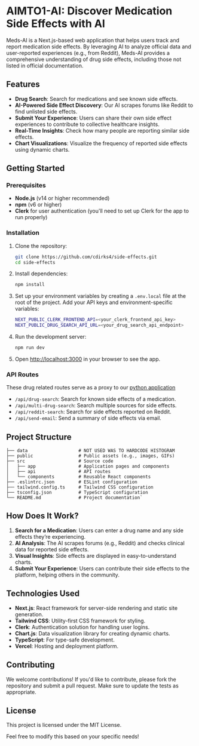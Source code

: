 
# AIMTO1-AI: Discover Medication Side Effects with AI

Meds-AI is a Next.js-based web application that helps users track and report medication side effects. By leveraging AI to analyze official data and user-reported experiences (e.g., from Reddit), Meds-AI provides a comprehensive understanding of drug side effects, including those not listed in official documentation.

## Features

-   **Drug Search**: Search for medications and see known side effects.
-   **AI-Powered Side Effect Discovery**: Our AI scrapes forums like Reddit to find unlisted side effects.
-   **Submit Your Experience**: Users can share their own side effect experiences to contribute to collective healthcare insights.
-   **Real-Time Insights**: Check how many people are reporting similar side effects.
-   **Chart Visualizations**: Visualize the frequency of reported side effects using dynamic charts.

## Getting Started

### Prerequisites

-   **Node.js** (v14 or higher recommended)
-   **npm** (v6 or higher)
-   **Clerk** for user authentication (you'll need to set up Clerk for the app to run properly)

### Installation

1.  Clone the repository:
    ```sh 
    git clone https://github.com/cdirks4/side-effects.git
    cd side-effects
    ```		 
    
2.  Install dependencies:
    
	```sh
    npm install
    ```
3.  Set up your environment variables by creating a `.env.local` file at the root of the project. Add your API keys and environment-specific variables:
    
    ```sh
    NEXT_PUBLIC_CLERK_FRONTEND_API=<your_clerk_frontend_api_key>
    NEXT_PUBLIC_DRUG_SEARCH_API_URL=<your_drug_search_api_endpoint>
4.  Run the development server:
    
    ```sh
    npm run dev
5.  Open [http://localhost:3000](http://localhost:3000) in your browser to see the app.
    

### API Routes
  These drug related routes serve as a proxy to our [python application](https://github.com/meghakalia/medication_sideeffects_hack/tree/main)
-   `/api/drug-search`: Search for known side effects of a medication.
-   `/api/multi-drug-search`: Search multiple sources for side effects.
-   `/api/reddit-search`: Search for side effects reported on Reddit.
-   `/api/send-email`: Send a summary of side effects via email.

## Project Structure
```
├── data                   # NOT USED WAS TO HARDCODE HISTOGRAM
├── public                 # Public assets (e.g., images, GIFs)
├── src                    # Source code
│   ├── app                # Application pages and components
│   ├── api                # API routes
│   └── components         # Reusable React components
├── .eslintrc.json         # ESLint configuration
├── tailwind.config.ts     # Tailwind CSS configuration
├── tsconfig.json          # TypeScript configuration
└── README.md              # Project documentation` 
```
## How Does It Work?

1.  **Search for a Medication**: Users can enter a drug name and any side effects they’re experiencing.
2.  **AI Analysis**: The AI scrapes forums (e.g., Reddit) and checks clinical data for reported side effects.
3.  **Visual Insights**: Side effects are displayed in easy-to-understand charts.
4.  **Submit Your Experience**: Users can contribute their side effects to the platform, helping others in the community.

## Technologies Used

-   **Next.js**: React framework for server-side rendering and static site generation.
-   **Tailwind CSS**: Utility-first CSS framework for styling.
-   **Clerk**: Authentication solution for handling user logins.
-   **Chart.js**: Data visualization library for creating dynamic charts.
-   **TypeScript**: For type-safe development.
-   **Vercel**: Hosting and deployment platform.


## Contributing

We welcome contributions! If you'd like to contribute, please fork the repository and submit a pull request. Make sure to update the tests as appropriate.

## License

This project is licensed under the MIT License.


Feel free to modify this based on your specific needs!
